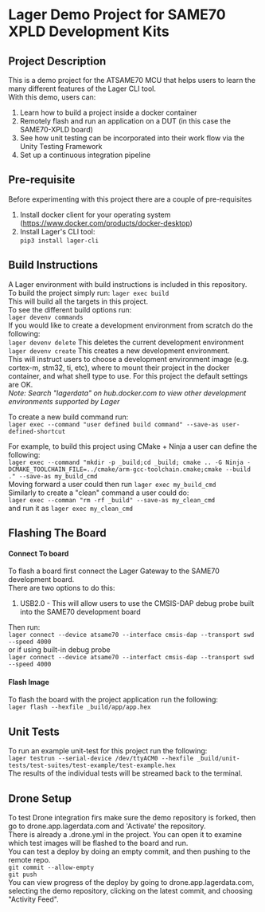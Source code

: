 # Lager Demo Project for SAME70 XPLD Development Kits
## Project Description
This is a demo project for the ATSAME70 MCU that helps users to learn the many different features of the Lager CLI tool.  
With this demo, users can:  
1. Learn how to build a project inside a docker container
2. Remotely flash and run an application on a DUT (in this case the SAME70-XPLD board)
3. See how unit testing can be incorporated into their work flow via the Unity Testing Framework
4. Set up a continuous integration pipeline

## Pre-requisite
Before experimenting with this project there are a couple of pre-requisites  
1. Install docker client for your operating system (https://www.docker.com/products/docker-desktop)
2. Install Lager's CLI tool:  
`pip3 install lager-cli`
  

## Build Instructions
A Lager environment with build instructions is included in this repository.  
To build the project simply run: `lager exec build`  
This will build all the targets in this project.  
To see the different build options run:  
`lager devenv commands`  
If you would like to create a development environment from scratch do the following:  
`lager devenv delete` This deletes the current development environment  
`lager devenv create` This creates a new development environment.  
This will instruct users to choose a development environment image (e.g. cortex-m, stm32, ti, etc), where to mount their project in the docker container, and what shell type to use. For this project the default settings are OK.  
*Note: Search "lagerdata" on hub.docker.com to view other development environments supported by Lager*  
  
To create a new build command run:  
`lager exec --command "user defined build command" --save-as user-defined-shortcut `  

For example, to build this project using CMake + Ninja a user can define the following:  
`lager exec --command "mkdir -p _build;cd _build; cmake .. -G Ninja -DCMAKE_TOOLCHAIN_FILE=../cmake/arm-gcc-toolchain.cmake;cmake --build ." --save-as my_build_cmd`  
Moving forward a user could then run `lager exec my_build_cmd`  
Similarly to create a "clean" command a user could do:  
`lager exec --comman "rm -rf _build" --save-as my_clean_cmd`  
and run it as `lager exec my_clean_cmd`  


## Flashing The Board
#### Connect To board
To flash a board first connect the Lager Gateway to the SAME70 development board.  
There are two options to do this:  
1. USB2.0 - This will allow users to use the CMSIS-DAP debug probe built into the SAME70 development board
 
  
Then run:  
`lager connect --device atsame70 --interface cmsis-dap --transport swd --speed 4000`  
or if using built-in debug probe  
`lager connect --device atsame70 --interfact cmsis-dap --transport swd --speed 4000`  
  
#### Flash Image
To flash the board with the project application run the following:  
`lager flash --hexfile _build/app/app.hex`  

## Unit Tests
To run an example unit-test for this project run the following:  
`lager testrun --serial-device /dev/ttyACM0 --hexfile _build/unit-tests/test-suites/test-example/test-example.hex`  
The results of the individual tests will be streamed back to the terminal.  
  
## Drone Setup
To test Drone integration firs make sure the demo repository is forked, then go to drone.app.lagerdata.com and 'Activate' the repository.  
There is already a .drone.yml in the project. You can open it to examine which test images will be flashed to the board and run.  
You can test a deploy by doing an empty commit, and then pushing to the remote repo.  
`git commit --allow-empty`  
`git push`  
You can view progress of the deploy by going to drone.app.lagerdata.com, selecting the demo repository, clicking on the latest commit, and choosing "Activity Feed".  